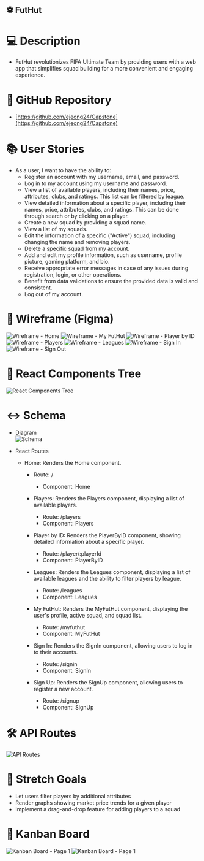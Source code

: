 ## ⚽️ FutHut

# 💻 Description 
   - FutHut revolutionizes FIFA Ultimate Team by providing users with a web app that simplifies squad building for a more convenient and engaging experience.

# 📂 GitHub Repository  
   - [https://github.com/ejeong24/Capstone](https://github.com/ejeong24/Capstone)

# 📚 User Stories
   - As a user, I want to have the ability to:
      - Register an account with my username, email, and password.
      - Log in to my account using my username and password.
      - View a list of available players, including their names, price, attributes, clubs, and ratings. This list can be filtered by league.
      - View detailed information about a specific player, including their names, price, attributes, clubs, and ratings. This can be done through search or by clicking on a player.
      - Create a new squad by providing a squad name.
      - View a list of my squads.
      - Edit the information of a specific ("Active") squad, including changing the name and removing players.
      - Delete a specific squad from my account.
      - Add and edit my profile information, such as username, profile picture, gaming platform, and bio.
      - Receive appropriate error messages in case of any issues during registration, login, or other operations.
      - Benefit from data validations to ensure the provided data is valid and consistent.
      - Log out of my account.

# 🎨 Wireframe (Figma)  
![Wireframe - Home](https://github.com/ejeong24/Capstone/blob/main/images/FutHut%20Home.PNG)
![Wireframe - My FutHut](https://github.com/ejeong24/Capstone/blob/main/images/FutHut%20My%20FutHut.PNG)
![Wireframe - Player by ID](https://github.com/ejeong24/Capstone/blob/main/images/FutHut%20Player%20by%20ID.PNG)
![Wireframe - Players](https://github.com/ejeong24/Capstone/blob/main/images/FutHut%20Players%20and%20by%20League.PNG)
![Wireframe - Leagues](https://github.com/ejeong24/Capstone/blob/main/images/FutHut%20Leagues.PNG)
![Wireframe - Sign In](https://github.com/ejeong24/Capstone/blob/main/images/FutHut%20Sign%20In.PNG)
![Wireframe - Sign Out](https://github.com/ejeong24/Capstone/blob/main/images/FutHut%20Sign%20Out.PNG)


# 🌳 React Components Tree  
![React Components Tree](https://github.com/ejeong24/Capstone/blob/main/images/FutHut%20React%20Components%20Tree.PNG)

# ↔️ Schema
- Diagram  
![Schema](https://github.com/ejeong24/Capstone/blob/main/images/FutHut%20Schema.PNG)

- React Routes
  - Home: Renders the Home component.
    - Route: /
      - Component: Home
      
    - Players: Renders the Players component, displaying a list of available players.
      - Route: /players
      - Component: Players
      
    - Player by ID: Renders the PlayerByID component, showing detailed information about a specific player.
      - Route: /player/:playerId
      - Component: PlayerByID

    - Leagues: Renders the Leagues component, displaying a list of available leagues and the ability to filter players by league.
      - Route: /leagues
      - Component: Leagues

    - My FutHut: Renders the MyFutHut component, displaying the user's profile, active squad, and squad list.
      - Route: /myfuthut
      - Component: MyFutHut

    - Sign In: Renders the SignIn component, allowing users to log in to their accounts.
      - Route: /signin
      - Component: SignIn

    - Sign Up: Renders the SignUp component, allowing users to register a new account.
      - Route: /signup
      - Component: SignUp

# 🛠️ API Routes  
![API Routes](https://github.com/ejeong24/Capstone/blob/main/images/FutHut%20API%20Routes.PNG)

# 🎯 Stretch Goals
- Let users filter players by additional attributes
- Render graphs showing market price trends for a given player
- Implement a drag-and-drop feature for adding players to a squad

# 📌 Kanban Board
![Kanban Board - Page 1](https://github.com/ejeong24/Capstone/blob/main/images/FutHut%20Kanban%201.PNG)
![Kanban Board - Page 1](https://github.com/ejeong24/Capstone/blob/main/images/FutHut%20Kanban%202.PNG)

